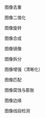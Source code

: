 图像去重  

图像二值化   

图像旋转    

图像合成  

图像镜像  

图像拆分   

图像增强（清晰化）   

图像匹配   

图像腐蚀与膨胀    

图像边缘   

图像线段检测   
